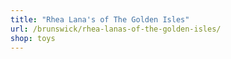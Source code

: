 ```yaml
---
title: "Rhea Lana's of The Golden Isles"
url: /brunswick/rhea-lanas-of-the-golden-isles/
shop: toys
---
```

